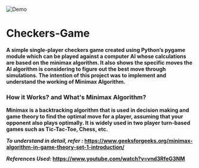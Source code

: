 ![Demo](https://user-images.githubusercontent.com/36131683/110267614-0c591d00-7f75-11eb-93d1-d6d92eda8b71.gif)
# Checkers-Game

<b> A simple single-player checkers game created using Python’s pygame module which can be played against a computer AI whose calculations are based on the minimax algorithm. It also shows the specific moves the AI algorithm is considering to figure out the best move through simulations.
The intention of this project was to implement and understand the working of Minimax Algorithm. <b>

<h3> How it Works? and What's Minimax Algorithm? </h3>

<b> Minimax is a backtracking algorithm that is used in decision making and game theory to find the optimal move for a player, assuming that your opponent also plays optimally. It is widely used in two player turn-based games such as Tic-Tac-Toe, Chess, etc. </b>

<i> To understand in detail, refer : </i>
https://www.geeksforgeeks.org/minimax-algorithm-in-game-theory-set-1-introduction/


<i> References Used: </i>
https://www.youtube.com/watch?v=vnd3RfeG3NM
